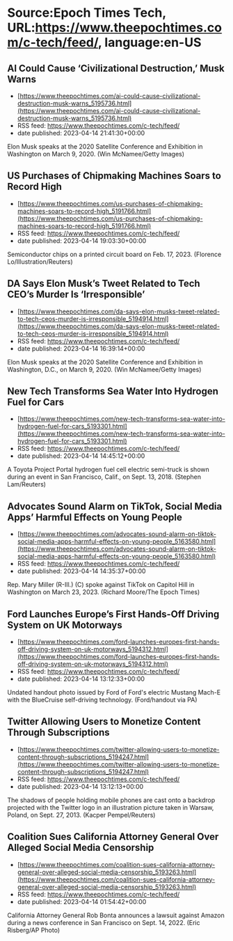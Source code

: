 # Source:Epoch Times Tech, URL:https://www.theepochtimes.com/c-tech/feed/, language:en-US

## AI Could Cause ‘Civilizational Destruction,’ Musk Warns
 - [https://www.theepochtimes.com/ai-could-cause-civilizational-destruction-musk-warns_5195736.html](https://www.theepochtimes.com/ai-could-cause-civilizational-destruction-musk-warns_5195736.html)
 - RSS feed: https://www.theepochtimes.com/c-tech/feed/
 - date published: 2023-04-14 21:41:30+00:00

Elon Musk speaks at the 2020 Satellite Conference and Exhibition in Washington on March 9, 2020. (Win McNamee/Getty Images)

## US Purchases of Chipmaking Machines Soars to Record High
 - [https://www.theepochtimes.com/us-purchases-of-chipmaking-machines-soars-to-record-high_5191766.html](https://www.theepochtimes.com/us-purchases-of-chipmaking-machines-soars-to-record-high_5191766.html)
 - RSS feed: https://www.theepochtimes.com/c-tech/feed/
 - date published: 2023-04-14 19:03:30+00:00

Semiconductor chips on a printed circuit board on Feb. 17, 2023. (Florence Lo/Illustration/Reuters)

## DA Says Elon Musk’s Tweet Related to Tech CEO’s Murder Is ‘Irresponsible’
 - [https://www.theepochtimes.com/da-says-elon-musks-tweet-related-to-tech-ceos-murder-is-irresponsible_5194914.html](https://www.theepochtimes.com/da-says-elon-musks-tweet-related-to-tech-ceos-murder-is-irresponsible_5194914.html)
 - RSS feed: https://www.theepochtimes.com/c-tech/feed/
 - date published: 2023-04-14 16:39:14+00:00

Elon Musk speaks at the 2020 Satellite Conference and Exhibition in Washington, D.C., on March 9, 2020. (Win McNamee/Getty Images)

## New Tech Transforms Sea Water Into Hydrogen Fuel for Cars
 - [https://www.theepochtimes.com/new-tech-transforms-sea-water-into-hydrogen-fuel-for-cars_5193301.html](https://www.theepochtimes.com/new-tech-transforms-sea-water-into-hydrogen-fuel-for-cars_5193301.html)
 - RSS feed: https://www.theepochtimes.com/c-tech/feed/
 - date published: 2023-04-14 14:45:12+00:00

A Toyota Project Portal hydrogen fuel cell electric semi-truck is shown during an event in San Francisco, Calif., on Sept. 13, 2018. (Stephen Lam/Reuters)

## Advocates Sound Alarm on TikTok, Social Media Apps’ Harmful Effects on Young People
 - [https://www.theepochtimes.com/advocates-sound-alarm-on-tiktok-social-media-apps-harmful-effects-on-young-people_5163580.html](https://www.theepochtimes.com/advocates-sound-alarm-on-tiktok-social-media-apps-harmful-effects-on-young-people_5163580.html)
 - RSS feed: https://www.theepochtimes.com/c-tech/feed/
 - date published: 2023-04-14 14:35:37+00:00

Rep. Mary Miller (R-Ill.) (C) spoke against TikTok on Capitol Hill in Washington on March 23, 2023. (Richard Moore/The Epoch Times)

## Ford Launches Europe’s First Hands-Off Driving System on UK Motorways
 - [https://www.theepochtimes.com/ford-launches-europes-first-hands-off-driving-system-on-uk-motorways_5194312.html](https://www.theepochtimes.com/ford-launches-europes-first-hands-off-driving-system-on-uk-motorways_5194312.html)
 - RSS feed: https://www.theepochtimes.com/c-tech/feed/
 - date published: 2023-04-14 13:12:33+00:00

Undated handout photo issued by Ford of Ford's electric Mustang Mach-E with the BlueCruise self-driving technology. (Ford/handout via PA)

## Twitter Allowing Users to Monetize Content Through Subscriptions
 - [https://www.theepochtimes.com/twitter-allowing-users-to-monetize-content-through-subscriptions_5194247.html](https://www.theepochtimes.com/twitter-allowing-users-to-monetize-content-through-subscriptions_5194247.html)
 - RSS feed: https://www.theepochtimes.com/c-tech/feed/
 - date published: 2023-04-14 13:12:13+00:00

The shadows of people holding mobile phones are cast onto a backdrop projected with the Twitter logo in an illustration picture taken in Warsaw, Poland, on Sept. 27, 2013. (Kacper Pempel/Reuters)

## Coalition Sues California Attorney General Over Alleged Social Media Censorship
 - [https://www.theepochtimes.com/coalition-sues-california-attorney-general-over-alleged-social-media-censorship_5193263.html](https://www.theepochtimes.com/coalition-sues-california-attorney-general-over-alleged-social-media-censorship_5193263.html)
 - RSS feed: https://www.theepochtimes.com/c-tech/feed/
 - date published: 2023-04-14 01:54:42+00:00

California Attorney General Rob Bonta announces a lawsuit against Amazon during a news conference in San Francisco on Sept. 14, 2022. (Eric Risberg/AP Photo)

